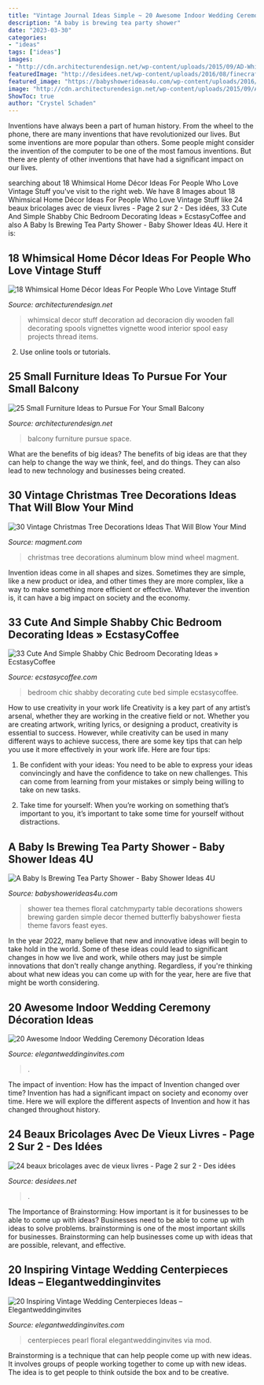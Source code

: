 ```yaml
---
title: "Vintage Journal Ideas Simple ~ 20 Awesome Indoor Wedding Ceremony Décoration Ideas"
description: "A baby is brewing tea party shower"
date: "2023-03-30"
categories:
- "ideas"
tags: ["ideas"]
images:
- "http://cdn.architecturendesign.net/wp-content/uploads/2015/09/AD-Whimsical-Home-Decor-Ideas-11.jpg"
featuredImage: "http://desidees.net/wp-content/uploads/2016/08/finecraftguild.jpg"
featured_image: "https://babyshowerideas4u.com/wp-content/uploads/2016/06/Floral-Tea-Party-Shower-Treat-Table.png"
image: "http://cdn.architecturendesign.net/wp-content/uploads/2015/09/AD-Whimsical-Home-Decor-Ideas-11.jpg"
ShowToc: true
author: "Crystel Schaden"
---
```



Inventions have always been a part of human history. From the wheel to the phone, there are many inventions that have revolutionized our lives. But some inventions are more popular than others. Some people might consider the invention of the computer to be one of the most famous inventions. But there are plenty of other inventions that have had a significant impact on our lives.

	

		
searching about 18 Whimsical Home Décor Ideas For People Who Love Vintage Stuff you've visit to the right web. We have 8 Images about 18 Whimsical Home Décor Ideas For People Who Love Vintage Stuff like 24 beaux bricolages avec de vieux livres - Page 2 sur 2 - Des idées, 33 Cute And Simple Shabby Chic Bedroom Decorating Ideas » EcstasyCoffee and also A Baby Is Brewing Tea Party Shower - Baby Shower Ideas 4U. Here it is:
		
    
## 18 Whimsical Home Décor Ideas For People Who Love Vintage Stuff

<img loading=lazy src="http://cdn.architecturendesign.net/wp-content/uploads/2015/09/AD-Whimsical-Home-Decor-Ideas-11.jpg" onerror="this.onerror=null;this.src='https://tse4.mm.bing.net/th?id=OIP.ThPQ7Nb-zdTtGxx8RMSFIgHaLL&amp;pid=15.1';" alt="18 Whimsical Home Décor Ideas For People Who Love Vintage Stuff">

_Source: architecturendesign.net_

>whimsical decor stuff decoration ad decoracion diy wooden fall decorating spools vignettes vignette wood interior spool easy projects thread items. 

	

2. Use online tools or tutorials.

    
## 25 Small Furniture Ideas To Pursue For Your Small Balcony

<img loading=lazy src="http://cdn.architecturendesign.net/wp-content/uploads/2016/05/AD-Small-Furniture-Ideas-to-Pursue-For-Your-Small-Balcony-18.jpg" onerror="this.onerror=null;this.src='https://tse1.mm.bing.net/th?id=OIP.vhQssbbeqSqVn_7CN-wKZwHaLH&amp;pid=15.1';" alt="25 Small Furniture Ideas to Pursue For Your Small Balcony">

_Source: architecturendesign.net_

>balcony furniture pursue space. 

	

What are the benefits of big ideas?
The benefits of big ideas are that they can help to change the way we think, feel, and do things. They can also lead to new technology and businesses being created.

    
## 30 Vintage Christmas Tree Decorations Ideas That Will Blow Your Mind

<img loading=lazy src="https://www.magment.com/wp-content/uploads/2016/10/Aluminum-Christmas-Tree-with-Color-Wheel.jpg" onerror="this.onerror=null;this.src='https://tse4.mm.bing.net/th?id=OIP.LOGEUz-W0gHnRWSvBeWK-AAAAA&amp;pid=15.1';" alt="30 Vintage Christmas Tree Decorations Ideas That Will Blow Your Mind">

_Source: magment.com_

>christmas tree decorations aluminum blow mind wheel magment. 

	

Invention ideas come in all shapes and sizes. Sometimes they are simple, like a new product or idea, and other times they are more complex, like a way to make something more efficient or effective. Whatever the invention is, it can have a big impact on society and the economy.

    
## 33 Cute And Simple Shabby Chic Bedroom Decorating Ideas » EcstasyCoffee

<img loading=lazy src="https://i0.wp.com/www.ecstasycoffee.com/wp-content/uploads/2016/08/Shabby-Chic-Bedroom-With-Vintage-Iron-Bed-And-Floral-Beddings.jpg?resize=600%2C900" onerror="this.onerror=null;this.src='https://tse1.mm.bing.net/th?id=OIP.h46cEys-Cx0N5jMDYvcD9wHaLH&amp;pid=15.1';" alt="33 Cute And Simple Shabby Chic Bedroom Decorating Ideas » EcstasyCoffee">

_Source: ecstasycoffee.com_

>bedroom chic shabby decorating cute bed simple ecstasycoffee. 

	

How to use creativity in your work life
Creativity is a key part of any artist’s arsenal, whether they are working in the creative field or not. Whether you are creating artwork, writing lyrics, or designing a product, creativity is essential to success. However, while creativity can be used in many different ways to achieve success, there are some key tips that can help you use it more effectively in your work life. Here are four tips:
1. Be confident with your ideas: You need to be able to express your ideas convincingly and have the confidence to take on new challenges. This can come from learning from your mistakes or simply being willing to take on new tasks.

2. Take time for yourself: When you’re working on something that’s important to you, it’s important to take some time for yourself without distractions.

    
## A Baby Is Brewing Tea Party Shower - Baby Shower Ideas 4U

<img loading=lazy src="https://babyshowerideas4u.com/wp-content/uploads/2016/06/Floral-Tea-Party-Shower-Treat-Table.png" onerror="this.onerror=null;this.src='https://tse2.mm.bing.net/th?id=OIP.9iF3P5plA9rVHLZ1gpWa9gHaLG&amp;pid=15.1';" alt="A Baby Is Brewing Tea Party Shower - Baby Shower Ideas 4U">

_Source: babyshowerideas4u.com_

>shower tea themes floral catchmyparty table decorations showers brewing garden simple decor themed butterfly babyshower fiesta theme favors feast eyes. 

	

In the year 2022, many believe that new and innovative ideas will begin to take hold in the world. Some of these ideas could lead to significant changes in how we live and work, while others may just be simple innovations that don't really change anything. Regardless, if you're thinking about what new ideas you can come up with for the year, here are five that might be worth considering.

    
## 20 Awesome Indoor Wedding Ceremony Décoration Ideas

<img loading=lazy src="https://www.elegantweddinginvites.com/wedding-blog/wp-content/uploads/2015/12/stylish-indoor-wedding-ceremony-decor-ideas-with-lights-.jpg" onerror="this.onerror=null;this.src='https://tse2.mm.bing.net/th?id=OIP.Sztx7D3MUhtW80X5JRoH_wHaLH&amp;pid=15.1';" alt="20 Awesome Indoor Wedding Ceremony Décoration Ideas">

_Source: elegantweddinginvites.com_

>. 

	

The impact of invention: How has the impact of Invention changed over time?
Invention has had a significant impact on society and economy over time. Here we will explore the different aspects of Invention and how it has changed throughout history.

    
## 24 Beaux Bricolages Avec De Vieux Livres - Page 2 Sur 2 - Des Idées

<img loading=lazy src="http://desidees.net/wp-content/uploads/2016/08/finecraftguild.jpg" onerror="this.onerror=null;this.src='https://tse4.mm.bing.net/th?id=OIP.Ryhn6KWFgA2Hm_oktkgbdAHaK1&amp;pid=15.1';" alt="24 beaux bricolages avec de vieux livres - Page 2 sur 2 - Des idées">

_Source: desidees.net_

>. 

	

The Importance of Brainstorming: How important is it for businesses to be able to come up with ideas?
Businesses need to be able to come up with ideas to solve problems. brainstorming is one of the most important skills for businesses. Brainstorming can help businesses come up with ideas that are possible, relevant, and effective.

    
## 20 Inspiring Vintage Wedding Centerpieces Ideas – Elegantweddinginvites

<img loading=lazy src="https://www.elegantweddinginvites.com/wedding-blog/wp-content/uploads/2016/07/gorgeous-vintage-floral-and-pearl-wedding-centerpieces.jpg" onerror="this.onerror=null;this.src='https://tse4.mm.bing.net/th?id=OIP.NFqAAUKjDwdgnuSuU5mFMwHaLH&amp;pid=15.1';" alt="20 Inspiring Vintage Wedding Centerpieces Ideas – Elegantweddinginvites">

_Source: elegantweddinginvites.com_

>centerpieces pearl floral elegantweddinginvites via mod. 

	

Brainstorming is a technique that can help people come up with new ideas. It involves groups of people working together to come up with new ideas. The idea is to get people to think outside the box and to be creative.

